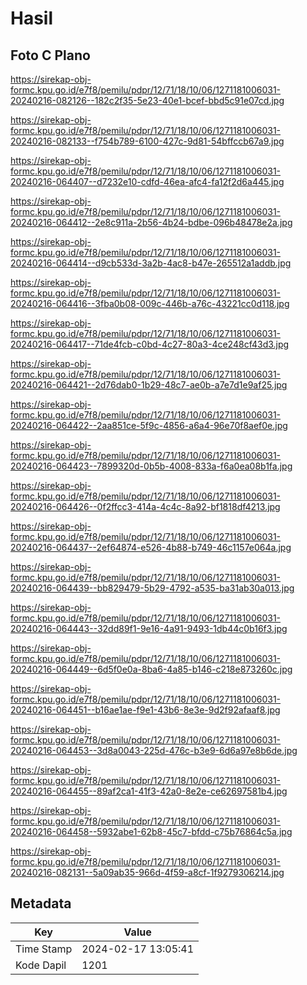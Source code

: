 # Hasil

## Foto C Plano

https://sirekap-obj-formc.kpu.go.id/e7f8/pemilu/pdpr/12/71/18/10/06/1271181006031-20240216-082126--182c2f35-5e23-40e1-bcef-bbd5c91e07cd.jpg

https://sirekap-obj-formc.kpu.go.id/e7f8/pemilu/pdpr/12/71/18/10/06/1271181006031-20240216-082133--f754b789-6100-427c-9d81-54bffccb67a9.jpg

https://sirekap-obj-formc.kpu.go.id/e7f8/pemilu/pdpr/12/71/18/10/06/1271181006031-20240216-064407--d7232e10-cdfd-46ea-afc4-fa12f2d6a445.jpg

https://sirekap-obj-formc.kpu.go.id/e7f8/pemilu/pdpr/12/71/18/10/06/1271181006031-20240216-064412--2e8c911a-2b56-4b24-bdbe-096b48478e2a.jpg

https://sirekap-obj-formc.kpu.go.id/e7f8/pemilu/pdpr/12/71/18/10/06/1271181006031-20240216-064414--d9cb533d-3a2b-4ac8-b47e-265512a1addb.jpg

https://sirekap-obj-formc.kpu.go.id/e7f8/pemilu/pdpr/12/71/18/10/06/1271181006031-20240216-064416--3fba0b08-009c-446b-a76c-43221cc0d118.jpg

https://sirekap-obj-formc.kpu.go.id/e7f8/pemilu/pdpr/12/71/18/10/06/1271181006031-20240216-064417--71de4fcb-c0bd-4c27-80a3-4ce248cf43d3.jpg

https://sirekap-obj-formc.kpu.go.id/e7f8/pemilu/pdpr/12/71/18/10/06/1271181006031-20240216-064421--2d76dab0-1b29-48c7-ae0b-a7e7d1e9af25.jpg

https://sirekap-obj-formc.kpu.go.id/e7f8/pemilu/pdpr/12/71/18/10/06/1271181006031-20240216-064422--2aa851ce-5f9c-4856-a6a4-96e70f8aef0e.jpg

https://sirekap-obj-formc.kpu.go.id/e7f8/pemilu/pdpr/12/71/18/10/06/1271181006031-20240216-064423--7899320d-0b5b-4008-833a-f6a0ea08b1fa.jpg

https://sirekap-obj-formc.kpu.go.id/e7f8/pemilu/pdpr/12/71/18/10/06/1271181006031-20240216-064426--0f2ffcc3-414a-4c4c-8a92-bf1818df4213.jpg

https://sirekap-obj-formc.kpu.go.id/e7f8/pemilu/pdpr/12/71/18/10/06/1271181006031-20240216-064437--2ef64874-e526-4b88-b749-46c1157e064a.jpg

https://sirekap-obj-formc.kpu.go.id/e7f8/pemilu/pdpr/12/71/18/10/06/1271181006031-20240216-064439--bb829479-5b29-4792-a535-ba31ab30a013.jpg

https://sirekap-obj-formc.kpu.go.id/e7f8/pemilu/pdpr/12/71/18/10/06/1271181006031-20240216-064443--32dd89f1-9e16-4a91-9493-1db44c0b16f3.jpg

https://sirekap-obj-formc.kpu.go.id/e7f8/pemilu/pdpr/12/71/18/10/06/1271181006031-20240216-064449--6d5f0e0a-8ba6-4a85-b146-c218e873260c.jpg

https://sirekap-obj-formc.kpu.go.id/e7f8/pemilu/pdpr/12/71/18/10/06/1271181006031-20240216-064451--b16ae1ae-f9e1-43b6-8e3e-9d2f92afaaf8.jpg

https://sirekap-obj-formc.kpu.go.id/e7f8/pemilu/pdpr/12/71/18/10/06/1271181006031-20240216-064453--3d8a0043-225d-476c-b3e9-6d6a97e8b6de.jpg

https://sirekap-obj-formc.kpu.go.id/e7f8/pemilu/pdpr/12/71/18/10/06/1271181006031-20240216-064455--89af2ca1-41f3-42a0-8e2e-ce62697581b4.jpg

https://sirekap-obj-formc.kpu.go.id/e7f8/pemilu/pdpr/12/71/18/10/06/1271181006031-20240216-064458--5932abe1-62b8-45c7-bfdd-c75b76864c5a.jpg

https://sirekap-obj-formc.kpu.go.id/e7f8/pemilu/pdpr/12/71/18/10/06/1271181006031-20240216-082131--5a09ab35-966d-4f59-a8cf-1f9279306214.jpg


## Metadata

| Key        | Value               |
| ---------- | ------------------- |
| Time Stamp | 2024-02-17 13:05:41 |
| Kode Dapil | 1201                |



